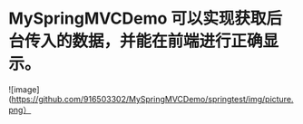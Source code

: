 # MySpringMVCDemo 可以实现获取后台传入的数据，并能在前端进行正确显示。
![image](https://github.com/916503302/MySpringMVCDemo/springtest/img/picture.png）
